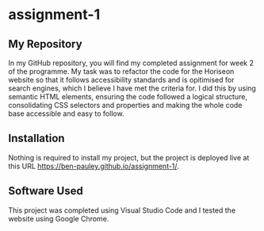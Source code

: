 # assignment-1

## My Repository

In my GitHub repository, you will find my completed assignment for week 2 of the programme. My task was to refactor the code for the Horiseon website so that it follows accessibility standards and is opitimised for search engines, which I believe I have met the criteria for. I did this by using semantic HTML elements, ensuring the code followed a logical structure, consolidating CSS selectors and properties and making the whole code base accessible and easy to follow.

## Installation

Nothing is required to install my project, but the project is deployed live at this URL https://ben-pauley.github.io/assignment-1/.

## Software Used

This project was completed using Visual Studio Code and I tested the website using Google Chrome.